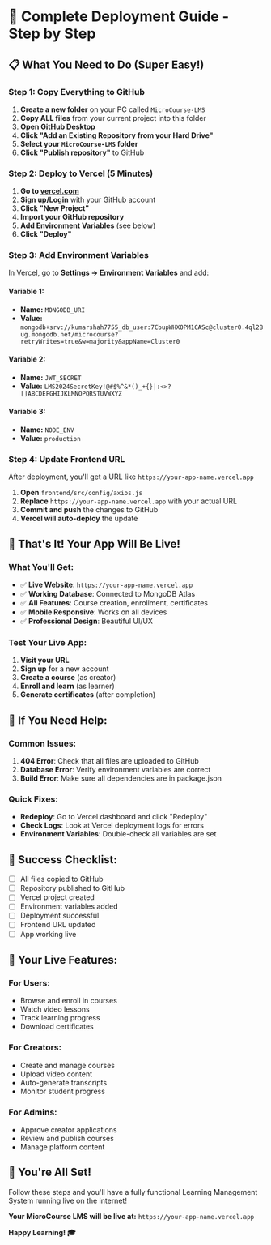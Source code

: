 # 🚀 Complete Deployment Guide - Step by Step

## 📋 **What You Need to Do (Super Easy!)**

### **Step 1: Copy Everything to GitHub**

1. **Create a new folder** on your PC called `MicroCourse-LMS`
2. **Copy ALL files** from your current project into this folder
3. **Open GitHub Desktop**
4. **Click "Add an Existing Repository from your Hard Drive"**
5. **Select your `MicroCourse-LMS` folder**
6. **Click "Publish repository"** to GitHub

### **Step 2: Deploy to Vercel (5 Minutes)**

1. **Go to [vercel.com](https://vercel.com)**
2. **Sign up/Login** with your GitHub account
3. **Click "New Project"**
4. **Import your GitHub repository**
5. **Add Environment Variables** (see below)
6. **Click "Deploy"**

### **Step 3: Add Environment Variables**

In Vercel, go to **Settings → Environment Variables** and add:

#### **Variable 1:**
- **Name:** `MONGODB_URI`
- **Value:** `mongodb+srv://kumarshah7755_db_user:7CbupWHX0PM1CASc@cluster0.4ql28ug.mongodb.net/microcourse?retryWrites=true&w=majority&appName=Cluster0`

#### **Variable 2:**
- **Name:** `JWT_SECRET`
- **Value:** `LMS2024SecretKey!@#$%^&*()_+{}|:<>?[]ABCDEFGHIJKLMNOPQRSTUVWXYZ`

#### **Variable 3:**
- **Name:** `NODE_ENV`
- **Value:** `production`

### **Step 4: Update Frontend URL**

After deployment, you'll get a URL like `https://your-app-name.vercel.app`

1. **Open** `frontend/src/config/axios.js`
2. **Replace** `https://your-app-name.vercel.app` with your actual URL
3. **Commit and push** the changes to GitHub
4. **Vercel will auto-deploy** the update

## 🎯 **That's It! Your App Will Be Live!**

### **What You'll Get:**
- ✅ **Live Website**: `https://your-app-name.vercel.app`
- ✅ **Working Database**: Connected to MongoDB Atlas
- ✅ **All Features**: Course creation, enrollment, certificates
- ✅ **Mobile Responsive**: Works on all devices
- ✅ **Professional Design**: Beautiful UI/UX

### **Test Your Live App:**
1. **Visit your URL**
2. **Sign up** for a new account
3. **Create a course** (as creator)
4. **Enroll and learn** (as learner)
5. **Generate certificates** (after completion)

## 🔧 **If You Need Help:**

### **Common Issues:**
1. **404 Error**: Check that all files are uploaded to GitHub
2. **Database Error**: Verify environment variables are correct
3. **Build Error**: Make sure all dependencies are in package.json

### **Quick Fixes:**
- **Redeploy**: Go to Vercel dashboard and click "Redeploy"
- **Check Logs**: Look at Vercel deployment logs for errors
- **Environment Variables**: Double-check all variables are set

## 🎉 **Success Checklist:**

- [ ] All files copied to GitHub
- [ ] Repository published to GitHub
- [ ] Vercel project created
- [ ] Environment variables added
- [ ] Deployment successful
- [ ] Frontend URL updated
- [ ] App working live

## 📱 **Your Live Features:**

### **For Users:**
- Browse and enroll in courses
- Watch video lessons
- Track learning progress
- Download certificates

### **For Creators:**
- Create and manage courses
- Upload video content
- Auto-generate transcripts
- Monitor student progress

### **For Admins:**
- Approve creator applications
- Review and publish courses
- Manage platform content

## 🚀 **You're All Set!**

Follow these steps and you'll have a fully functional Learning Management System running live on the internet!

**Your MicroCourse LMS will be live at:** `https://your-app-name.vercel.app`

**Happy Learning! 🎓**
